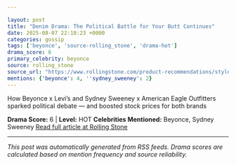 ```yaml
---

layout: post
title: "Denim Drama: The Political Battle for Your Butt Continues"
date: 2025-08-07 22:18:23 +0000
categories: gossip
tags: ['beyonce', 'source-rolling_stone', 'drama-hot']
drama_score: 6
primary_celebrity: beyonce
source: rolling_stone
source_url: "https://www.rollingstone.com/product-recommendations/style/beyonce-levis-sydney-sweeney-american-eagle-controversy-1235403196/"
mentions: {'beyonce': 4, ''sydney_sweeney': 2}
---
```


How Beyonce x Levi’s and Sydney Sweeney x American Eagle Outfitters sparked political debate — and boosted stock prices for both brands

**Drama Score:** 6 | **Level:** HOT **Celebrities Mentioned:** Beyonce, Sydney Sweeney [Read full article at Rolling Stone](https://www.rollingstone.com/product-recommendations/style/beyonce-levis-sydney-sweeney-american-eagle-controversy-1235403196/)

---

*This post was automatically generated from RSS feeds. Drama scores are calculated based on mention frequency and source reliability.*